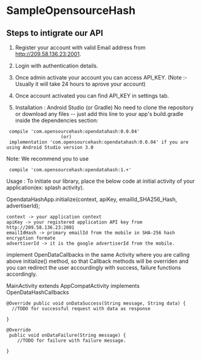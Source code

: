 # SampleOpensourceHash

## Steps to intigrate our API

1) Register your account with valid Email address from http://209.58.136.23:2001.

2) Login with authentication details.

3) Once admin activate your account you can access API_KEY.
(Note :- Usually it will take 24 hours to aprove your account)

4) Once account activated you can find API_KEY in settings tab.

5) Installation : Android Studio (or Gradle) No need to clone the repository or download any files -- just add this line to your app's build.gradle inside the dependencies section:

```
 compile 'com.opensourcehash:opendatahash:0.0.04'
                    (or)
 implementation 'com.opensourcehash:opendatahash:0.0.04' if you are using Android Studio version 3.0
```

Note: We recommend you to use

```
 compile 'com.opensourcehash:opendatahash:1.+'
```

Usage : To initiate our library, place the below code at initial activity of your application(ex: splash activity).

OpendataHashApp.initialize(context, apiKey, emailId_SHA256_Hash, advertiserId);
```
context -> your application context
apiKey -> your registered application API key from http://209.58.136.23:2001
emailIdHash -> primary emailId from the mobile in SHA-256 hash encryption formate
advertiserId -> it is the google advertiserId from the mobile.
```
implement OpenDataCallbacks in the same Activity where you are calling above initialize() method, so that Callback methods will be overriden and you can redirect the user accourdingly with success, failure functions accordingly.

MainActivity extends AppCompatActivity implements OpenDataHashCallbacks
```
@Override public void onDataSuccess(String message, String data) { 
  //TODO for successful request with data as response

}

@Override
 public void onDataFailure(String message) {
    //TODO for failure with failure message.

}
```

